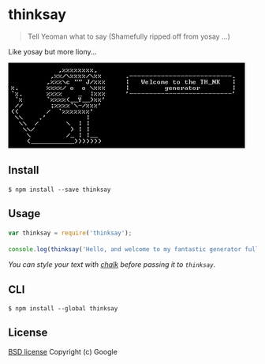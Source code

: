 # thinksay

> Tell Yeoman what to say (Shamefully ripped off from yosay ...)

Like yosay but more liony...

![](screenshot.png)


## Install

```
$ npm install --save thinksay
```


## Usage

```js
var thinksay = require('thinksay');

console.log(thinksay('Hello, and welcome to my fantastic generator full of whimsy and bubble gum!'));


```

*You can style your text with [chalk](https://github.com/sindresorhus/chalk) before passing it to `thinksay`.*


## CLI

```
$ npm install --global thinksay
```




## License

[BSD license](http://opensource.org/licenses/bsd-license.php)
Copyright (c) Google
